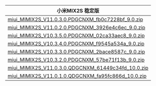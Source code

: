 | 小米MIX2S  稳定版    |
| ---- |
| [miui_MIMIX2S_V11.0.3.0.PDGCNXM_fb0c7228bf_9.0.zip](https://hugeota.d.miui.com/V11.0.3.0.PDGCNXM/miui_MIMIX2S_V11.0.3.0.PDGCNXM_fb0c7228bf_9.0.zip)    |
| [miui_MIMIX2S_V11.0.2.0.PDGCNXM_3926e4c6ec_9.0.zip](https://hugeota.d.miui.com/V11.0.2.0.PDGCNXM/miui_MIMIX2S_V11.0.2.0.PDGCNXM_3926e4c6ec_9.0.zip)    |
| [miui_MIMIX2S_V10.3.5.0.PDGCNXM_02ca33aec8_9.0.zip](https://hugeota.d.miui.com/V10.3.5.0.PDGCNXM/miui_MIMIX2S_V10.3.5.0.PDGCNXM_02ca33aec8_9.0.zip)    |
| [miui_MIMIX2S_V10.3.4.0.PDGCNXM_f9545a534a_9.0.zip](https://hugeota.d.miui.com/V10.3.4.0.PDGCNXM/miui_MIMIX2S_V10.3.4.0.PDGCNXM_f9545a534a_9.0.zip)    |
| [miui_MIMIX2S_V10.3.3.0.PDGCNXM_2bace8587c_9.0.zip](https://hugeota.d.miui.com/V10.3.3.0.PDGCNXM/miui_MIMIX2S_V10.3.3.0.PDGCNXM_2bace8587c_9.0.zip)    |
| [miui_MIMIX2S_V10.3.2.0.PDGCNXM_57be71f13b_9.0.zip](https://hugeota.d.miui.com/V10.3.2.0.PDGCNXM/miui_MIMIX2S_V10.3.2.0.PDGCNXM_57be71f13b_9.0.zip)    |
| [miui_MIMIX2S_V11.0.3.0.QDGCNXM_61449c34fd_10.0.zip](https://hugeota.d.miui.com/V11.0.3.0.QDGCNXM/miui_MIMIX2S_V11.0.3.0.QDGCNXM_61449c34fd_10.0.zip)    |
| [miui_MIMIX2S_V11.0.1.0.QDGCNXM_fa95fc866d_10.0.zip](https://hugeota.d.miui.com/V11.0.1.0.QDGCNXM/miui_MIMIX2S_V11.0.1.0.QDGCNXM_fa95fc866d_10.0.zip)    |
